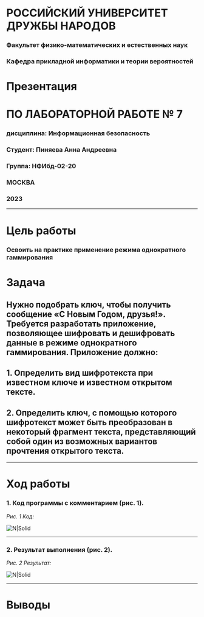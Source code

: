 # РОССИЙСКИЙ УНИВЕРСИТЕТ ДРУЖБЫ НАРОДОВ
### Факультет физико-математических и естественных наук
### Кафедра прикладной информатики и теории вероятностей 


# Презентация
# ПО ЛАБОРАТОРНОЙ РАБОТЕ  № 7
### дисциплина: Информационная безопасность


### Студент: Пиняева Анна Андреевна
### Группа: НФИбд-02-20

### МОСКВА
### 2023 

---

# Цель работы

### Освоить на практике применение режима однократного гаммирования


# Задача

## Нужно подобрать ключ, чтобы получить сообщение «С Новым Годом, друзья!». Требуется разработать приложение, позволяющее шифровать и дешифровать данные в режиме однократного гаммирования. Приложение должно:
## 1. Определить вид шифротекста при известном ключе и известном открытом тексте.
## 2. Определить ключ, с помощью которого шифротекст может быть преобразован в некоторый фрагмент текста, представляющий собой один из возможных вариантов прочтения открытого текста.

---

# Ход работы

### 1. Код программы с комментарием (рис. 1). 

*Рис. 1 Код:*

![N|Solid](https://sun9-66.userapi.com/impg/Qrpv3fRVASl6rSbkVBY0EyHqKmEYIQcBZ2soQw/n_JX9H2v9v4.jpg?size=2003x1536&quality=95&sign=b62b15e405afafe5e2cfbcd843b8a3cf&type=album)

---

### 2. Результат выполнения (рис. 2).

 *Рис. 2 Результат:*

![N|Solid](https://sun9-34.userapi.com/impg/AOnpNfMNDwp1YKPcSfoJQdub4BfTyRwTfkiodQ/eNjDN59jZWk.jpg?size=1982x208&quality=95&sign=f68396bc690cc38b1369d2309257228c&type=album)


---

# Выводы

